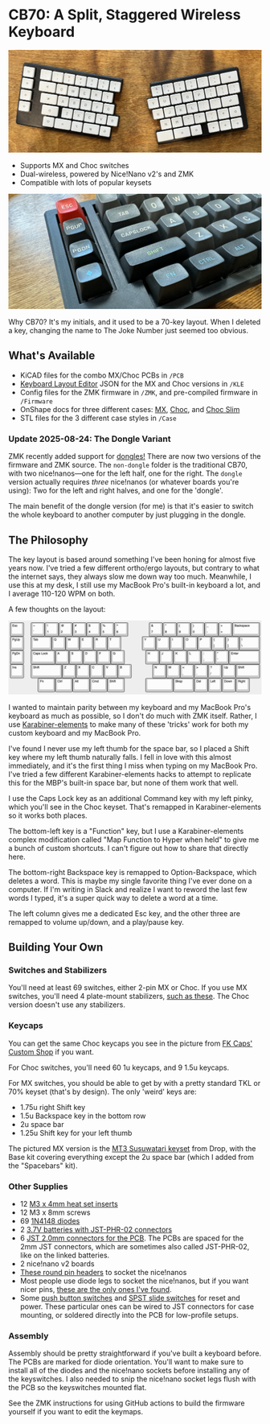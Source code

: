 # CB70: A Split, Staggered Wireless Keyboard

![Low-Profile Choc Version](Images/1.jpg)

- Supports MX and Choc switches
- Dual-wireless, powered by Nice!Nano v2's and ZMK
- Compatible with lots of popular keysets

![MX Version](Images/2.jpg)

Why CB70? It's my initials, and it used to be a 70-key layout. When I deleted a key, changing the name to The Joke Number just seemed too obvious.

## What's Available

- KiCAD files for the combo MX/Choc PCBs in `/PCB`
- [Keyboard Layout Editor](http://www.keyboard-layout-editor.com/) JSON for the MX and Choc versions in `/KLE`
- Config files for the ZMK firmware in `/ZMK`, and pre-compiled firmware in `/Firmware`
- OnShape docs for three different cases: [MX](https://cad.onshape.com/documents/61077a70c0807a2f741d218a/w/b756240a5bc81a242d3100ae/e/06f8d761157dde9586b0a508), [Choc](https://cad.onshape.com/documents/518ea40d790487622d23318b/w/b5c85f466e1f1d2c95445d69/e/3acfa7d78165eaa4fb25c29e), and [Choc Slim](https://cad.onshape.com/documents/839a1d1e7ccef3f6cb852ad6/w/885d6dd90bac1c92721256f6/e/4149e8558c641b31c0ba8e37)
- STL files for the 3 different case styles in `/Case`

### Update 2025-08-24: The Dongle Variant

ZMK recently added support for [dongles!](https://zmk.dev/docs/development/hardware-integration/dongle) There are now two versions of the firmware and ZMK source. The `non-dongle` folder is the traditional CB70, with two nice!nanos—one for the left half, one for the right. The `dongle` version actually requires _three_ nice!nanos (or whatever boards you're using): Two for the left and right halves, and one for the 'dongle'.

The main benefit of the dongle version (for me) is that it's easier to switch the whole keyboard to another computer by just plugging in the dongle.

## The Philosophy

The key layout is based around something I've been honing for almost five years now. I've tried a few different ortho/ergo layouts, but contrary to what the internet says, they always slow me down way too much. Meanwhile, I use this at my desk, I still use my MacBook Pro's built-in keyboard a lot, and I average 110-120 WPM on both.

A few thoughts on the layout:

![Key Layout](Images/3.png)

I wanted to maintain parity between my keyboard and my MacBook Pro's keyboard as much as possible, so I don't do much with ZMK itself. Rather, I use [Karabiner-elements](https://karabiner-elements.pqrs.org/) to make many of these 'tricks' work for both my custom keyboard and my MacBook Pro.

I've found I never use my left thumb for the space bar, so I placed a Shift key where my left thumb naturally falls. I fell in love with this almost immediately, and it's the first thing I miss when typing on my MacBook Pro. I've tried a few different Karabiner-elements hacks to attempt to replicate this for the MBP's built-in space bar, but none of them work that well.

I use the Caps Lock key as an additional Command key with my left pinky, which you'll see in the Choc keyset. That's remapped in Karabiner-elements so it works both places.

The bottom-left key is a "Function" key, but I use a Karabiner-elements complex modification called "Map Function to Hyper when held" to give me a bunch of custom shortcuts. I can't figure out how to share that directly here.

The bottom-right Backspace key is remapped to Option-Backspace, which deletes a word. This is maybe my single favorite thing I've ever done on a computer. If I'm writing in Slack and realize I want to reword the last few words I typed, it's a super quick way to delete a word at a time.

The left column gives me a dedicated Esc key, and the other three are remapped to volume up/down, and a play/pause key.

## Building Your Own

### Switches and Stabilizers

You'll need at least 69 switches, either 2-pin MX or Choc. If you use MX switches, you'll need 4 plate-mount stabilizers, [such as these](https://www.amazon.com/DUROCK-Stabilizer-Keyboard-Stabilizers-Compatible/dp/B0CRRHP9MY/). The Choc version doesn't use any stabilizers.

### Keycaps

You can get the same Choc keycaps you see in the picture from [FK Caps' Custom Shop](https://fkcaps.com/custom/1VP7N2) if you want.

For Choc switches, you'll need 60 1u keycaps, and 9 1.5u keycaps.

For MX switches, you should be able to get by with a pretty standard TKL or 70% keyset (that's by design). The only 'weird' keys are:

- 1.75u right Shift key
- 1.5u Backspace key in the bottom row
- 2u space bar
- 1.25u Shift key for your left thumb

The pictured MX version is the [MT3 Susuwatari keyset](https://drop.com/buy/drop-matt3o-mt3-susuwatari-custom-keycap-set?defaultSelectionIds=952681) from Drop, with the Base kit covering everything except the 2u space bar (which I added from the "Spacebars" kit).

### Other Supplies

- 12 [M3 x 4mm heat set inserts](https://www.amazon.com/gp/product/B09MCWTBCC)
- 12 M3 x 8mm screws
- 69 [1N4148 diodes](https://www.amazon.com/gp/product/B07Q4F3Y5W/ref=ppx_yo_dt_b_search_asin_title?ie=UTF8&psc=1)
- 2 [3.7V batteries with JST-PHR-02 connectors](https://www.amazon.com/gp/product/B08VRYS8FT)
- 6 [JST 2.0mm connectors for the PCB](https://www.amazon.com/Taiss-Connector-Housing-Connectors-F-066-580PCS/dp/B0BHT1FQGY). The PCBs are spaced for the 2mm JST connectors, which are sometimes also called JST-PHR-02, like on the linked batteries.
- 2 nice!nano v2 boards
- [These round pin headers](https://www.amazon.com/Uxcell-a14081900ux0270-Single-Straight-Header/dp/B012ACSO4Y) to socket the nice!nanos
- Most people use diode legs to socket the nice!nanos, but if you want nicer pins, [these are the only ones I've found](https://www.amazon.com/dp/B0CKYKRSZ6?ref=ppx_yo2ov_dt_b_product_details&th=1).
- Some [push button switches](https://www.amazon.com/dp/B085SWHFMK?psc=1&ref=ppx_yo2ov_dt_b_product_details) and
  [SPST slide switches](https://www.amazon.com/dp/B09R43HCY3?psc=1&ref=ppx_yo2ov_dt_b_product_details) for reset and power. These particular ones can be wired to JST connectors for case mounting, or soldered directly into the PCB for low-profile setups.

### Assembly

Assembly should be pretty straightforward if you've built a keyboard before. The PCBs are marked for diode orientation. You'll want to make sure to install all of the diodes and the nice!nano sockets before installing any of the keyswitches. I also needed to snip the nice!nano socket legs flush with the PCB so the keyswitches mounted flat.

See the ZMK instructions for using GitHub actions to build the firmware yourself if you want to edit the keymaps.
